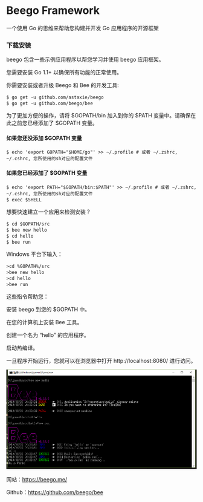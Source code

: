 # Beego Framework
一个使用 Go 的思维来帮助您构建并开发 Go 应用程序的开源框架

### 下载安装

beego 包含一些示例应用程序以帮您学习并使用 beego 应用框架。

您需要安装 Go 1.1+ 以确保所有功能的正常使用。

你需要安装或者升级 Beego 和 Bee 的开发工具:

```
$ go get -u github.com/astaxie/beego
$ go get -u github.com/beego/bee
```
为了更加方便的操作，请将 $GOPATH/bin 加入到你的 $PATH 变量中。请确保在此之前您已经添加了 $GOPATH 变量。

#### 如果您还没添加 $GOPATH 变量
```
$ echo 'export GOPATH="$HOME/go"' >> ~/.profile # 或者 ~/.zshrc, ~/.cshrc, 您所使用的sh对应的配置文件
```

#### 如果您已经添加了 $GOPATH 变量
```
$ echo 'export PATH="$GOPATH/bin:$PATH"' >> ~/.profile # 或者 ~/.zshrc, ~/.cshrc, 您所使用的sh对应的配置文件
$ exec $SHELL
```
想要快速建立一个应用来检测安装？

```
$ cd $GOPATH/src
$ bee new hello
$ cd hello
$ bee run
```
Windows 平台下输入：

```
>cd %GOPATH%/src
>bee new hello
>cd hello
>bee run
```
这些指令帮助您：

安装 beego 到您的 $GOPATH 中。

在您的计算机上安装 Bee 工具。

创建一个名为 “hello” 的应用程序。

启动热编译。

一旦程序开始运行，您就可以在浏览器中打开 http://localhost:8080/ 进行访问。

![image](https://github.com/foxliang/Blog/blob/master/images/beego.png)



网站：https://beego.me/

Github：https://github.com/beego/bee
